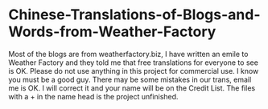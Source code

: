 # Chinese-Translations-of-Blogs-and-Words-from-Weather-Factory
Most of the blogs are from weatherfactory.biz, I have written an emile to Weather Factory and they told me that free translations for everyone to see is OK.
Please do not use anything in this project for commercial use. I know you must be a good guy.
There may be some mistakes in our trans, email me is OK. I will correct it and your name will be on the Credit List.
The files with a + in the name head is the project unfinished.
